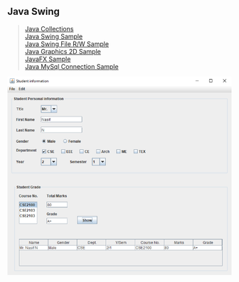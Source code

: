## Java Swing
> [Java Collections](Lab1%20-%20JavaCollections) <br>
> [Java Swing Sample](Lab2%20-%20Java%20Swing/README.md) <br>
> [Java Swing File R/W Sample](Lab3%20-%20JavaSwing%20FileRW/README.md) <br>
> [Java Graphics 2D Sample](Lab4%20-%20Graphics2D/README.md) <br>
> [JavaFX Sample](Lab5%20-%20JavaFX/BasicJavaFX/sample.gif) <br>
> [Java MySql Connection Sample](Lab6%20-%20MySql%20Connection/README.md) <br>

![](Lab3%20-%20JSwing%20File%20RW/StudentInfo/sample.png)
